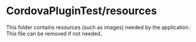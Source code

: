 # CordovaPluginTest/resources

This folder contains resources (such as images) needed by the application. This file can
be removed if not needed.
